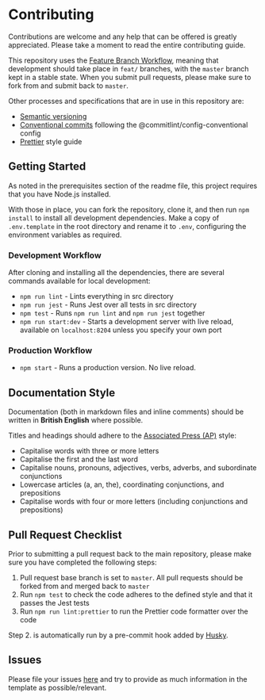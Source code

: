 # Contributing

Contributions are welcome and any help that can be offered is greatly appreciated.
Please take a moment to read the entire contributing guide.

This repository uses the [Feature Branch Workflow](https://www.atlassian.com/git/tutorials/comparing-workflows/feature-branch-workflow),
meaning that development should take place in `feat/` branches, with the `master` branch kept in a stable state.
When you submit pull requests, please make sure to fork from and submit back to `master`.

Other processes and specifications that are in use in this repository are:

-   [Semantic versioning](https://semver.org/)
-   [Conventional commits](https://www.conventionalcommits.org/en/v1.0.0/) following the @commitlint/config-conventional config
-   [Prettier](https://prettier.io/) style guide

## Getting Started

As noted in the prerequisites section of the readme file, this project requires that you have Node.js installed.

With those in place, you can fork the repository, clone it, and then run `npm install` to install all development dependencies.
Make a copy of `.env.template` in the root directory and rename it to `.env`, configuring the environment variables as required.

### Development Workflow

After cloning and installing all the dependencies, there are several commands available for local development:

-   `npm run lint` - Lints everything in src directory
-   `npm run jest` - Runs Jest over all tests in src directory
-   `npm test` - Runs `npm run lint` and `npm run jest` together
-   `npm run start:dev` - Starts a development server with live reload, available on `localhost:8204` unless you specify your own port

### Production Workflow

-   `npm start` - Runs a production version. No live reload.

## Documentation Style

Documentation (both in markdown files and inline comments) should be written in **British English** where possible.

Titles and headings should adhere to the [Associated Press (AP)](https://www.apstylebook.com/) style:

-   Capitalise words with three or more letters
-   Capitalise the first and the last word
-   Capitalise nouns, pronouns, adjectives, verbs, adverbs, and subordinate conjunctions
-   Lowercase articles (a, an, the), coordinating conjunctions, and prepositions
-   Capitalise words with four or more letters (including conjunctions and prepositions)

## Pull Request Checklist

Prior to submitting a pull request back to the main repository, please make sure you have completed the following steps:

1. Pull request base branch is set to `master`. All pull requests should be forked from and merged back to `master`
2. Run `npm test` to check the code adheres to the defined style and that it passes the Jest tests
3. Run `npm run lint:prettier` to run the Prettier code formatter over the code

Step 2. is automatically run by a pre-commit hook added by [Husky](https://typicode.github.io/husky/#/).

## Issues

Please file your issues [here](https://github.com/Fdawgs/ydh-fhir-authentication-service/issues) and try to provide as much information in the template as possible/relevant.
